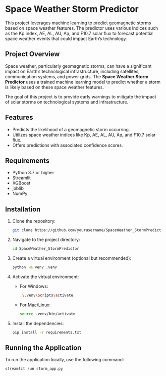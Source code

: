 # Space Weather Storm Predictor

This project leverages machine learning to predict geomagnetic storms based on space weather features. The predictor uses various indices such as the Kp index, AE, AL, AU, Ap, and F10.7 solar flux to forecast potential space weather events that could impact Earth’s technology.

## Project Overview

Space weather, particularly geomagnetic storms, can have a significant impact on Earth’s technological infrastructure, including satellites, communication systems, and power grids. The **Space Weather Storm Predictor** uses a trained machine learning model to predict whether a storm is likely based on these space weather features.

The goal of this project is to provide early warnings to mitigate the impact of solar storms on technological systems and infrastructure.

## Features

- Predicts the likelihood of a geomagnetic storm occurring.
- Utilizes space weather indices like Kp, AE, AL, AU, Ap, and F10.7 solar flux.
- Offers predictions with associated confidence scores.

## Requirements

- Python 3.7 or higher
- Streamlit
- XGBoost
- joblib
- NumPy

## Installation

1. Clone the repository:

   ```bash
   git clone https://github.com/yourusername/SpaceWeather_StormPredictor.git
   ```

2. Navigate to the project directory:

   ```bash
   cd SpaceWeather_StormPredictor
   ```

3. Create a virtual environment (optional but recommended):

   ```bash
   python -m venv .venv
   ```

4. Activate the virtual environment:

   - For Windows:
     ```bash
     .\.venv\Scripts\activate
     ```
   - For Mac/Linux:
     ```bash
     source .venv/bin/activate
     ```

5. Install the dependencies:
   ```bash
   pip install -r requirements.txt
   ```

## Running the Application

To run the application locally, use the following command:

```bash
streamlit run storm_app.py
```
